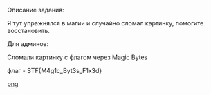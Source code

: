 Описание задания:

Я тут упражнялся в магии и случайно сломал картинку, помогите восстановить.

Для админов:

Сломали картинку с флагом через Magic Bytes

флаг - STF{M4g1c_Byt3s_F1x3d}

[png](./magic.png)
